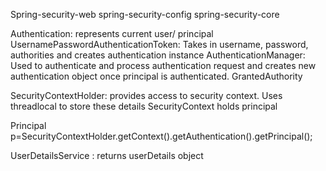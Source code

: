Spring-security-web
spring-security-config
spring-security-core

Authentication: represents current user/ principal
UsernamePasswordAuthenticationToken: Takes in username, password, authorities and creates authentication instance
AuthenticationManager: Used to authenticate and process authentication request and creates new authentication object once principal is authenticated.
GrantedAuthority

SecurityContextHolder: provides access to security context. Uses threadlocal to store these details
SecurityContext holds principal

Principal p=SecurityContextHolder.getContext().getAuthentication().getPrincipal();

UserDetailsService : returns userDetails object
